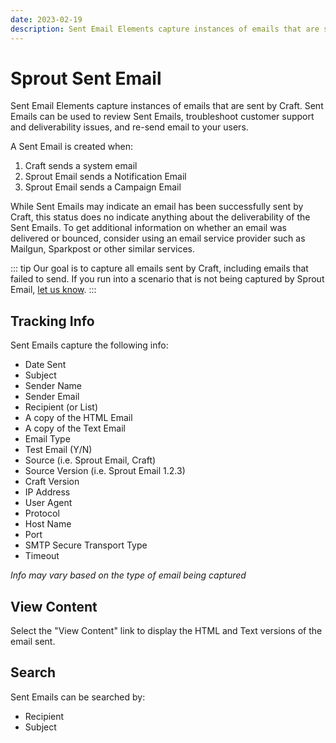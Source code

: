 ```yaml
---
date: 2023-02-19
description: Sent Email Elements capture instances of emails that are sent by Craft. Sent Emails can be used to review Sent Emails, troubleshoot customer support and deliverability issues, and re-send email to your users.
---
```


# Sprout Sent Email

Sent Email Elements capture instances of emails that are sent by Craft. Sent Emails can be used to review Sent Emails, troubleshoot customer support and deliverability issues, and re-send email to your users.

A Sent Email is created when:

1. Craft sends a system email
2. Sprout Email sends a Notification Email
3. Sprout Email sends a Campaign Email

While Sent Emails may indicate an email has been successfully sent by Craft, this status does no indicate anything about the deliverability of the Sent Emails. To get additional information on whether an email was delivered or bounced, consider using an email service provider such as Mailgun, Sparkpost or other similar services.

::: tip
Our goal is to capture all emails sent by Craft, including emails that failed to send. If you run into a scenario that is not being captured by Sprout Email, [let us know](mailto:sprout@barrelstrengthdesign.com).
:::

## Tracking Info

Sent Emails capture the following info:

- Date Sent
- Subject
- Sender Name
- Sender Email
- Recipient (or List)
- A copy of the HTML Email
- A copy of the Text Email
- Email Type
- Test Email (Y/N)
- Source (i.e. Sprout Email, Craft)
- Source Version (i.e. Sprout Email 1.2.3)
- Craft Version
- IP Address
- User Agent
- Protocol
- Host Name
- Port
- SMTP Secure Transport Type
- Timeout

_Info may vary based on the type of email being captured_

## View Content

Select the "View Content" link to display the HTML and Text versions of the email sent.

## Search

Sent Emails can be searched by:

- Recipient
- Subject
